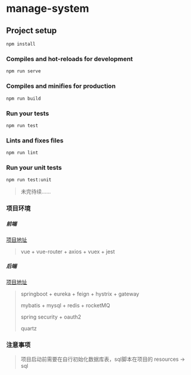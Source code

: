 # manage-system

## Project setup
```
npm install
```

### Compiles and hot-reloads for development
```
npm run serve
```

### Compiles and minifies for production
```
npm run build
```

### Run your tests
```
npm run test
```

### Lints and fixes files
```
npm run lint
```

### Run your unit tests
```
npm run test:unit
```

> 未完待续……

### 项目环境

##### 前端

[项目地址](https://github.com/Q1173419450/manage-system)

> vue + vue-router + axios + vuex + jest

##### 后端

[项目地址](https://github.com/raoxiaosi/rain)

> springboot + eureka + feign + hystrix + gateway
>
> mybatis + mysql + redis + rocketMQ
>
> spring security + oauth2
>
> quartz

### 注意事项

> 项目启动前需要在自行初始化数据库表，sql脚本在项目的 resources -> sql